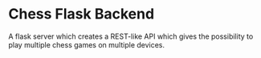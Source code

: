 # Chess Flask Backend
A flask server which creates a REST-like API which gives the possibility to play multiple chess games on multiple devices.
